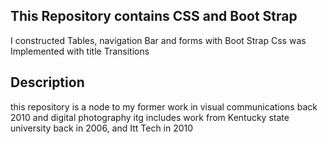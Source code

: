 ## This Repository contains CSS and Boot Strap
I constructed Tables, navigation Bar and forms with Boot Strap
Css was Implemented with title Transitions 
## Description
this repository is a node to my former work in visual communications back 2010 and digital photography
itg includes work from Kentucky state university back in 2006, and Itt Tech in 2010 